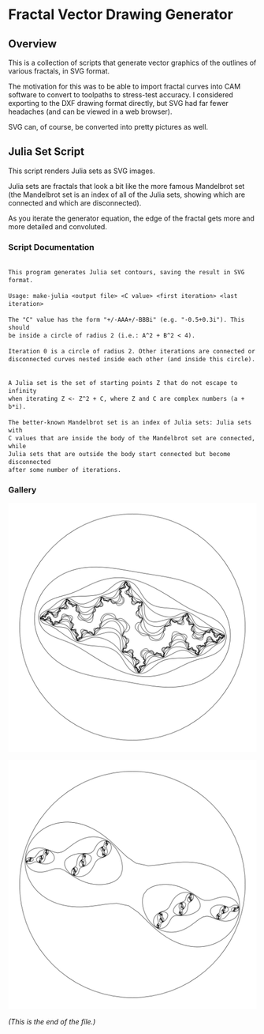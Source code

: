 # Fractal Vector Drawing Generator

## Overview

This is a collection of scripts that generate vector graphics of the
outlines of various fractals, in SVG format.

The motivation for this was to be able to import fractal curves into CAM
software to convert to toolpaths to stress-test accuracy. I considered
exporting to the DXF drawing format directly, but SVG had far fewer
headaches (and can be viewed in a web browser).

SVG can, of course, be converted into pretty pictures as well.

## Julia Set Script

This script renders Julia sets as SVG images.

Julia sets are fractals that look a bit like the more famous Mandelbrot set
(the Mandelbrot set is an index of all of the Julia sets, showing which are
connected and which are disconnected).

As you iterate the generator equation, the edge of the fractal gets more and
more detailed and convoluted.

### Script Documentation

<!-- NOTE - We have to copypasta this, since GitHub has no embed feature. -->
```

This program generates Julia set contours, saving the result in SVG format.

Usage: make-julia <output file> <C value> <first iteration> <last iteration>

The "C" value has the form "+/-AAA+/-BBBi" (e.g. "-0.5+0.3i"). This should
be inside a circle of radius 2 (i.e.: A^2 + B^2 < 4).

Iteration 0 is a circle of radius 2. Other iterations are connected or
disconnected curves nested inside each other (and inside this circle).


A Julia set is the set of starting points Z that do not escape to infinity
when iterating Z <- Z^2 + C, where Z and C are complex numbers (a + b*i).

The better-known Mandelbrot set is an index of Julia sets: Julia sets with
C values that are inside the body of the Mandelbrot set are connected, while
Julia sets that are outside the body start connected but become disconnected
after some number of iterations.

```

### Gallery

![A connected Julia set.](./plots/julia-connected.svg)

![A disconnected Julia set.](./plots/julia-disconnected.svg)


_(This is the end of the file.)_
